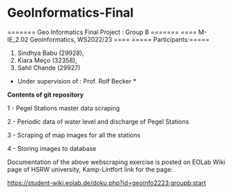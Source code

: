 # GeoInformatics-Final
======= Geo Informatics Final Project : Group B =======
==== M-IE_2.02 Geoinformatics, WS2022/23 ====
===== Participants:=====
1. Sindhya Babu (29928), 
2. Kiara Meço (32358), 
3. Sahil Chande (29927) 

* Under supervision of : Prof. Rolf Becker *

**Contents of git repository**

1 -  Pegel Stations master data scraping

2 -  Periodic data of water level and discharge of Pegel Stations

3 -  Scraping of map images for all the stations

4 -  Storing images to database 

Documentation of the above webscraping exercise is posted on EOLab Wiki page of HSRW university, Kamp-Lintfort
link for the page: 

https://student-wiki.eolab.de/doku.php?id=geoinfo2223:groupb:start






